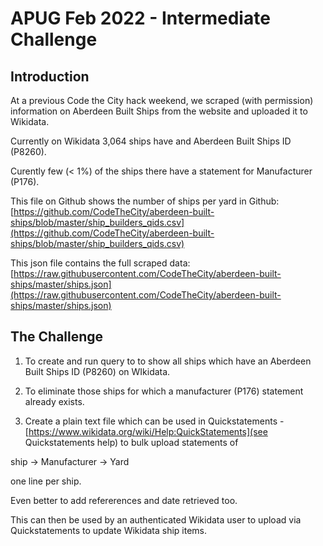 # APUG Feb 2022 - Intermediate Challenge

## Introduction

At a previous Code the City hack weekend, we scraped (with permission) information on Aberdeen Built Ships from the website and uploaded it to Wikidata. 

Currently on Wikidata 3,064 ships have and Aberdeen Built Ships ID (P8260). 

Curently few (< 1%) of the ships there have a statement for Manufacturer (P176). 

This file on Github shows the number of ships per yard in Github: [https://github.com/CodeTheCity/aberdeen-built-ships/blob/master/ship_builders_qids.csv](https://github.com/CodeTheCity/aberdeen-built-ships/blob/master/ship_builders_qids.csv)

This json file contains the full scraped data: [https://raw.githubusercontent.com/CodeTheCity/aberdeen-built-ships/master/ships.json](https://raw.githubusercontent.com/CodeTheCity/aberdeen-built-ships/master/ships.json)

## The Challenge

1. To create and run query to to show all ships which have an Aberdeen Built Ships ID (P8260) on WIkidata. 

2. To eliminate those ships for which a manufacturer (P176) statement already exists. 

3. Create a plain text file which can be used in Quickstatements - [https://www.wikidata.org/wiki/Help:QuickStatements](see Quickstatements help) to bulk upload statements of 

ship -> Manufacturer -> Yard 

one line per ship. 

Even better to add refererences and date retrieved too. 

This can then be used by an authenticated Wikidata user to upload via Quickstatements to update Wikidata ship items. 


